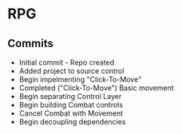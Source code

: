 # RPG

## Commits
* Initial commit - Repo created 
* Added project to source control
* Begin impelmenting "Click-To-Move"
* Completed ("Click-To-Move") Basic movement
* Begin separating Control Layer
* Begin building Combat controls
* Cancel Combat with Movement
* Begin decoupling dependencies